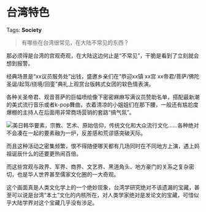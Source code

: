 # 台湾特色

Tags: **Society**

> 有哪些在台湾很常见，在大陆不常见的东西？



那必须得是台湾的宫观奇观，在大陆这边何止是“不常见”，干脆是看到了立刻就会想到报警。

经典场景是“xx议员服务处”出钱，盛邀乡亲们在“恭迎xx镇 xx宫 xx帝君/菩萨/佛陀 圣诞/起驾/绕境/回銮”典礼上观赏台版韩式女团的软色情表演。

各种关圣帝君、观音菩萨的巨幅喷绘像下密密麻麻写满议员赞助名单，搭配最新潮的美式流行音乐或者k-pop舞曲，衣着清凉的小姐姐们在那下腰，一般还有尴尬度爆棚的主持人在后面用非常商场营销的套路“搞气氛”。

![](https://pic1.zhimg.com/50/v2-8017b966dcc047149cfb06462966aaa6_720w.jpg?source=1940ef5c)美日韩华要素，宗教、艺术、原始信仰，传统文化和大众流行文化……各种绝对不会凑在一起的要素融为一炉，反差感和荒谬感突破天际。

而且这种活动之密集频繁，恨不得随便哪天都有几场同时在不同地方上演，遇上妈祖诞辰什么的还要更热闹百倍。

而这些宫观与政界、军界、商界、文艺界、黑道角头、地方豪门的关系之复杂密切，也是华人世界甚至儒家文化圈的一大奇观。

这个画面真是人类文化学上的一个绝妙现象，台湾学研究绝对不该遗漏的宝藏，甚至可以说是台湾“本土”文化的内核所在，对人类学家绝对是发论文的宝藏，可惜似乎大陆学界对这个宝藏几乎没有涉足。



